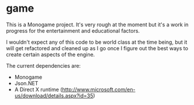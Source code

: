 game
====

This is a Monogame project. It's very rough at the moment but it's a work in progress for the entertainment and educational factors.

I wouldn't expect any of this code to be world class at the time being, but it will get refactored and cleaned up as I go once I figure out the best ways to create certain aspects of the engine.

The current dependencies are:
* Monogame
* Json.NET
* A Direct X runtime (http://www.microsoft.com/en-us/download/details.aspx?id=35)
